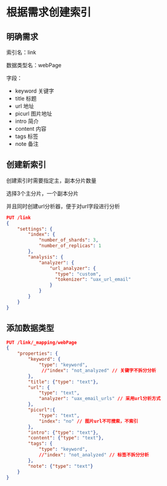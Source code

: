 # 根据需求创建索引

## 明确需求

索引名：link

数据类型名：webPage

字段：

- keyword 关键字
- title 标题
- url 地址
- picurl 图片地址
- intro 简介
- content 内容
- tags 标签
- note 备注

## 创建新索引

创建索引时需要指定主，副本分片数量

选择3个主分片，一个副本分片

并且同时创建url分析器，便于对url字段进行分析

```json
PUT /link
{
    "settings": {
        "index": {
            "number_of_shards": 3,
            "number_of_replicas": 1
        },
        "analysis": {
            "analyzer": {
                "url_analyzer": {
                  "type": "custom",
                  "tokenizer": "uax_url_email"
                }
            }
        }
    }
}
```

## 添加数据类型

```json
PUT /link/_mapping/webPage 
{
    "properties": {
        "keyword": {
            "type": "keyword",
             //"index": "not_analyzed" // 关键字不拆分分析
        },
        "title": {"type": "text"},
        "url": {
            "type": "text",
            "analyzer": "uax_email_urls" // 采用url分析方式
        },
        "picurl":{
            "type": "text",
        	"index": "no" // 图片url不可搜索，不索引
        },
        "intro": {"type": "text"},
        "content": {"type": "text"},
        "tags": {
            "type": "keyword",
            //"index": "not_analyzed" // 标签不拆分分析
        },
        "note": {"type": "text"}
    }
}


```

